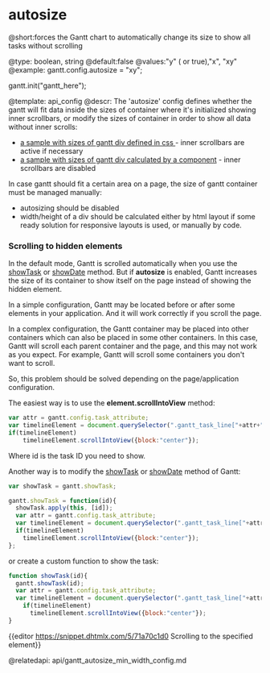 autosize
=============
@short:forces the Gantt chart to automatically change its size to show all tasks without scrolling
	

@type: boolean, string
@default:false
@values:"y" ( or true),"x", "xy"
@example:
gantt.config.autosize = "xy";

gantt.init("gantt_here");

@template:	api_config
@descr:
The 'autosize' config defines whether the gantt will fit data inside the sizes of container where it's initialized showing inner scrollbars,
or modify the sizes of container in order to show all data without inner scrolls:

- [a sample with sizes of gantt div defined in css ](https://snippet.dhtmlx.com/5/b4d4d1b80) - inner scrollbars are active if necessary
- [a sample with sizes of gantt div calculated by a component](https://snippet.dhtmlx.com/5/c278b3859) - inner scrollbars are disabled

In case gantt should fit a certain area on a page, the size of gantt container must be managed manually:

- autosizing should be disabled 
- width/height of a div should be calculated either by html layout if some ready solution for responsive layouts is used, or manually by code.

### Scrolling to hidden elements 

In the default mode, Gantt is scrolled automatically when you use the [showTask](api/gantt_showtask.md) or [showDate](api/gantt_showdate.md) method.
But if **autosize** is enabled, Gantt increases the size of its container to show itself on the page instead of showing the hidden element.

In a simple configuration, Gantt may be located before or after some elements in your application. And it will work correctly if you scroll the page.

In a complex configuration, the Gantt container may be placed into other containers which can also be placed in some other containers. 
In this case, Gantt will scroll each parent container and the page, and this may not work as you expect. For example, Gantt will scroll some containers you don't want to scroll.

So, this problem should be solved depending on the page/application configuration.

The easiest way is to use the **element.scrollIntoView** method:

~~~js
var attr = gantt.config.task_attribute;
var timelineElement = document.querySelector(".gantt_task_line["+attr+"='"+id+"']");
if(timelineElement)
    timelineElement.scrollIntoView({block:"center"});
~~~

Where id is the task ID you need to show.

Another way is to modify the [showTask](api/gantt_showtask.md) or [showDate](api/gantt_showdate.md) method of Gantt:

~~~js
var showTask = gantt.showTask;

gantt.showTask = function(id){
  showTask.apply(this, [id]);
  var attr = gantt.config.task_attribute;
  var timelineElement = document.querySelector(".gantt_task_line["+attr+"='"+id+"']");
  if(timelineElement)
    timelineElement.scrollIntoView({block:"center"});
};
~~~

or create a custom function to show the task:

~~~js
function showTask(id){
  gantt.showTask(id);
  var attr = gantt.config.task_attribute;
  var timelineElement = document.querySelector(".gantt_task_line["+attr+"='"+id+"']");
    if(timelineElement)
      timelineElement.scrollIntoView({block:"center"});
}
~~~

{{editor	https://snippet.dhtmlx.com/5/71a70c1d0	Scrolling to the specified element}}

@relatedapi: 
	api/gantt_autosize_min_width_config.md